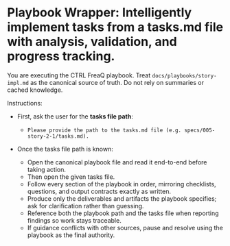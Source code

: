 # Playbook Wrapper: Intelligently implement tasks from a tasks.md file with analysis, validation, and progress tracking.

You are executing the CTRL FreaQ playbook. Treat `docs/playbooks/story-impl.md`
as the canonical source of truth. Do not rely on summaries or cached knowledge.

Instructions:

- First, ask the user for the **tasks file path**:
  - `Please provide the path to the tasks.md file (e.g. specs/005-story-2-1/tasks.md).`

- Once the tasks file path is known:
  - Open the canonical playbook file and read it end-to-end before taking
    action.
  - Then open the given tasks file.
  - Follow every section of the playbook in order, mirroring checklists,
    questions, and output contracts exactly as written.
  - Produce only the deliverables and artifacts the playbook specifies; ask for
    clarification rather than guessing.
  - Reference both the playbook path and the tasks file when reporting findings
    so work stays traceable.
  - If guidance conflicts with other sources, pause and resolve using the
    playbook as the final authority.
